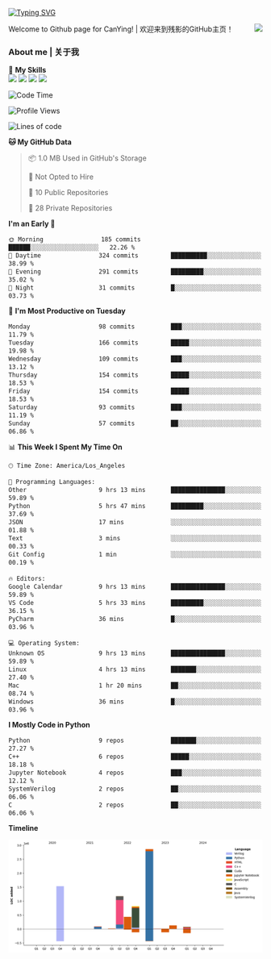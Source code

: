 [![Typing SVG](https://readme-typing-svg.herokuapp.com?size=25&duration=3500&color=00FFFF&vCenter=true&width=250&height=40&lines=Hi+Welcome+%F0%9F%91%8B%F0%9F%8F%BB;I'm+CanYing|残影)](https://git.io/typing-svg)

<a href="#">
  <img align="right" src="https://github-readme-stats.vercel.app/api?username=CanYing0913&count_private=true&rank_icon=github&show_icons=true&bg_color=15,f2f7fd,E0EAFC&" />
</a>

Welcome to Github page for CanYing! | 欢迎来到残影的GitHub主页！

### About me | 关于我

🌟 **My Skills**  
![](https://img.shields.io/badge/-C-A8B9CC?style=flat-square&logo=C&logoColor=fff)
![](https://img.shields.io/badge/-C++-00599C?style=flat-square&logo=Cpp&logoColor=fff)
![](https://img.shields.io/badge/-Python-3776AB?style=flat-square&logo=Python&logoColor=fff)
![](https://img.shields.io/badge/-Linux-000000?style=flat-square&logo=Linux&logoColor=fff)

<!--START_SECTION:waka-->
![Code Time](http://img.shields.io/badge/Code%20Time-122%20hrs%2052%20mins-blue)

![Profile Views](http://img.shields.io/badge/Profile%20Views-0-blue)

![Lines of code](https://img.shields.io/badge/From%20Hello%20World%20I%27ve%20Written-7.1%20million%20lines%20of%20code-blue)

**🐱 My GitHub Data** 

> 📦 1.0 MB Used in GitHub's Storage 
 > 
> 🚫 Not Opted to Hire
 > 
> 📜 10 Public Repositories 
 > 
> 🔑 28 Private Repositories 
 > 
**I'm an Early 🐤** 

```text
🌞 Morning                185 commits         ██████░░░░░░░░░░░░░░░░░░░   22.26 % 
🌆 Daytime                324 commits         ██████████░░░░░░░░░░░░░░░   38.99 % 
🌃 Evening                291 commits         █████████░░░░░░░░░░░░░░░░   35.02 % 
🌙 Night                  31 commits          █░░░░░░░░░░░░░░░░░░░░░░░░   03.73 % 
```
📅 **I'm Most Productive on Tuesday** 

```text
Monday                   98 commits          ███░░░░░░░░░░░░░░░░░░░░░░   11.79 % 
Tuesday                  166 commits         █████░░░░░░░░░░░░░░░░░░░░   19.98 % 
Wednesday                109 commits         ███░░░░░░░░░░░░░░░░░░░░░░   13.12 % 
Thursday                 154 commits         █████░░░░░░░░░░░░░░░░░░░░   18.53 % 
Friday                   154 commits         █████░░░░░░░░░░░░░░░░░░░░   18.53 % 
Saturday                 93 commits          ███░░░░░░░░░░░░░░░░░░░░░░   11.19 % 
Sunday                   57 commits          ██░░░░░░░░░░░░░░░░░░░░░░░   06.86 % 
```


📊 **This Week I Spent My Time On** 

```text
🕑︎ Time Zone: America/Los_Angeles

💬 Programming Languages: 
Other                    9 hrs 13 mins       ███████████████░░░░░░░░░░   59.89 % 
Python                   5 hrs 47 mins       █████████░░░░░░░░░░░░░░░░   37.69 % 
JSON                     17 mins             ░░░░░░░░░░░░░░░░░░░░░░░░░   01.88 % 
Text                     3 mins              ░░░░░░░░░░░░░░░░░░░░░░░░░   00.33 % 
Git Config               1 min               ░░░░░░░░░░░░░░░░░░░░░░░░░   00.19 % 

🔥 Editors: 
Google Calendar          9 hrs 13 mins       ███████████████░░░░░░░░░░   59.89 % 
VS Code                  5 hrs 33 mins       █████████░░░░░░░░░░░░░░░░   36.15 % 
PyCharm                  36 mins             █░░░░░░░░░░░░░░░░░░░░░░░░   03.96 % 

💻 Operating System: 
Unknown OS               9 hrs 13 mins       ███████████████░░░░░░░░░░   59.89 % 
Linux                    4 hrs 13 mins       ███████░░░░░░░░░░░░░░░░░░   27.40 % 
Mac                      1 hr 20 mins        ██░░░░░░░░░░░░░░░░░░░░░░░   08.74 % 
Windows                  36 mins             █░░░░░░░░░░░░░░░░░░░░░░░░   03.96 % 
```

**I Mostly Code in Python** 

```text
Python                   9 repos             ███████░░░░░░░░░░░░░░░░░░   27.27 % 
C++                      6 repos             █████░░░░░░░░░░░░░░░░░░░░   18.18 % 
Jupyter Notebook         4 repos             ███░░░░░░░░░░░░░░░░░░░░░░   12.12 % 
SystemVerilog            2 repos             ██░░░░░░░░░░░░░░░░░░░░░░░   06.06 % 
C                        2 repos             ██░░░░░░░░░░░░░░░░░░░░░░░   06.06 % 
```



**Timeline**

![Lines of Code chart](https://raw.githubusercontent.com/CanYing0913/CanYing0913/master/assets/bar_graph.png)


<!--END_SECTION:waka-->
